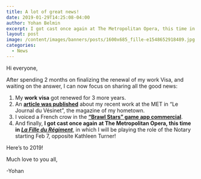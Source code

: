 ```yaml
---
title: A lot of great news!
date: 2019-01-29T14:25:08-04:00
author: Yohan Belmin
excerpt: I got cast once again at The Metropolitan Opera, this time in La Fille du Régiment, in which I will be playing the role of the Notary starting Feb 7!
layout: post
image: /content/images/banners/posts/1600x685_fille-e1548652918489.jpg
categories:
  - News
---
```

Hi everyone,

After spending 2 months on finalizing the renewal of my work Visa, and waiting on the answer, I can now focus on sharing all the good news:

1) My&nbsp;**work visa**&nbsp;got renewed for 3 more years.
2) An&nbsp;<a rel="noreferrer noopener" href="https://www.dropbox.com/s/rrcqlkbkqtltqxf/Journal%20du%20Vesinet.pdf?dl=0" target="_blank"><strong>article was published</strong></a>&nbsp;about my recent work at the MET in &#8220;Le Journal du Vésinet&#8221;, the magazine of my hometown.
3) I voiced a French crow in the&nbsp;<a rel="noreferrer noopener" href="https://www.youtube.com/watch?v=D4laullxBFs" target="_blank"><strong>&#8220;Brawl Stars&#8221; game app commercial</strong></a>.
4) And finally,&nbsp;**I got cast once again**&nbsp;**at The Metropolitan Opera, this time in&nbsp;**<a rel="noreferrer noopener" href="https://www.metopera.org/season/2018-19-season/la-fille-du-regiment/" target="_blank"><em><strong>La Fille du Régiment</strong></em></a>, in which I will be playing the role of the Notary starting Feb 7, opposite Kathleen Turner!

Here&#8217;s to 2019!

Much love to you all,

-Yohan
